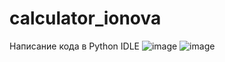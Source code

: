 # calculator_ionova
Написание кода в Python IDLE
![image](https://user-images.githubusercontent.com/91468036/138231627-feb4df1e-62cb-4437-9aab-ad97be548655.png)
![image](https://user-images.githubusercontent.com/91468036/138235897-73c2c33b-e49c-4d0e-87ad-e12405278b96.png)
